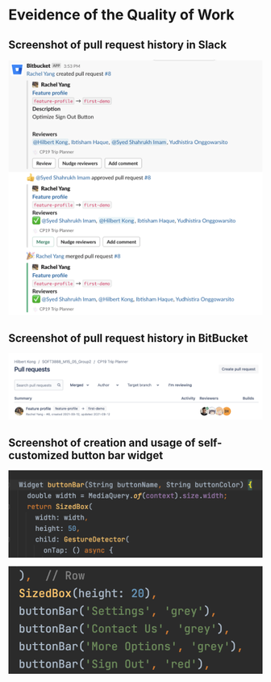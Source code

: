# **Eveidence of the Quality of Work**

## Screenshot of pull request history in Slack

![pull_request_history](https://github.com/RachelYang1999/SOFT3888-Evidence/blob/main/Week5/img/pull_request_history_slack.png)

## Screenshot of pull request history in BitBucket

![pull_request_history_bitbucket](https://github.com/RachelYang1999/SOFT3888-Evidence/blob/main/Week5/img/pull_request_history_bitbucket.png)

## Screenshot of creation and usage of self-customized button bar widget

![button_bar_function](https://github.com/RachelYang1999/SOFT3888-Evidence/blob/main/Week5/img/button_bar_function.png)

![button_bar_usage](https://github.com/RachelYang1999/SOFT3888-Evidence/blob/main/Week5/img/button_bar_usage.png)

